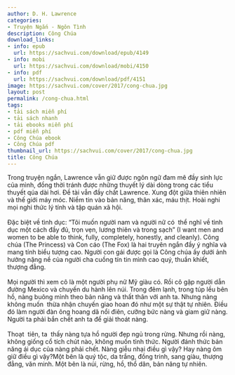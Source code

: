 ```yaml
---
author: D. H. Lawrence
categories:
- Truyện Ngắn - Ngôn Tình
description: Công Chúa
download_links:
- info: epub
  url: https://sachvui.com/download/epub/4149
- info: mobi
  url: https://sachvui.com/download/mobi/4150
- info: pdf
  url: https://sachvui.com/download/pdf/4151
image: https://sachvui.com/cover/2017/cong-chua.jpg
layout: post
permalink: /cong-chua.html
tags:
- tải sách miễn phí
- tải sách nhanh
- tải ebooks miễn phí
- pdf miễn phí
- Công Chúa ebook
- Công Chúa pdf
thumbnail_url: https://sachvui.com/cover/2017/cong-chua.jpg
title: Công Chúa
---
```


 <div class="item-desc text-justify"> <p>Trong truyện ngắn, Lawrence vẫn giữ được ngôn ngữ đam mê đầy sinh lực của mình, đồng thời tránh được những thuyết lý dài dòng trong các tiểu thuyết qúa dài hơi. Đề tài vẫn đầy chất Lawrence. Xung đột giữa thiên nhiên và thế giới máy móc. Niềm tin vào bản năng, thân xác, máu thịt. Hoài nghi mọi nghi thức lý tính và tập quán xã hội.<br><br>Đặc biệt về tình dục: “Tôi muốn người nam và người nữ có  thể nghĩ về tình dục một cách đầy đủ, trọn vẹn, lương thiên và trong sạch” (I want men and women to be able to think, fully, completely, honestly, and cleanly). Công chúa (The Princess) và Con cáo (The Fox) là hai truyên ngắn đầy ý nghĩa và mang tính biểu tượng cao. Người con gái được gọi là Công chúa ấy dưới ảnh hưởng nặng nề của người cha cuồng tín tin mình cao quý, thuần khiết, thượng đẳng.<br><br>Mọi người thì xem cô là một người phụ nữ Mỹ giàu có. Rồi cô gặp người dẫn đường Mexico và chuyến du hành lên núi. Trong đêm lạnh, trong túp lều bên hồ, nàng buông mình theo bản năng và thất thân với anh ta. Nhưng nàng không muốn  thừa nhận chuyến giao hoan đó như một sự thật tự nhiên. Điều đó làm người đàn ông hoang dã nổi điên, cưỡng bức nàng và giam giữ nàng. Người ta phải bắn chết anh ta để giải thoát nàng.<br><br>Thoạt  tiên, ta  thấy nàng tựa hồ người đẹp ngủ trong rừng. Nhưng rồi nàng, không giống cổ tích chút nào, không muốn tỉnh thức. Người đánh thức bản năng ái dục của nàng phải chết. Nàng giễu nhại điều gì vậy? Hay nàng ôm giữ điều gì vậy?Một bên là quý tộc, da trắng, đồng trinh, sang giàu, thượng đẳng, văn minh. Một bên là núi, rừng, hồ, thổ dân, bản năng tự nhiên.</p> </div>